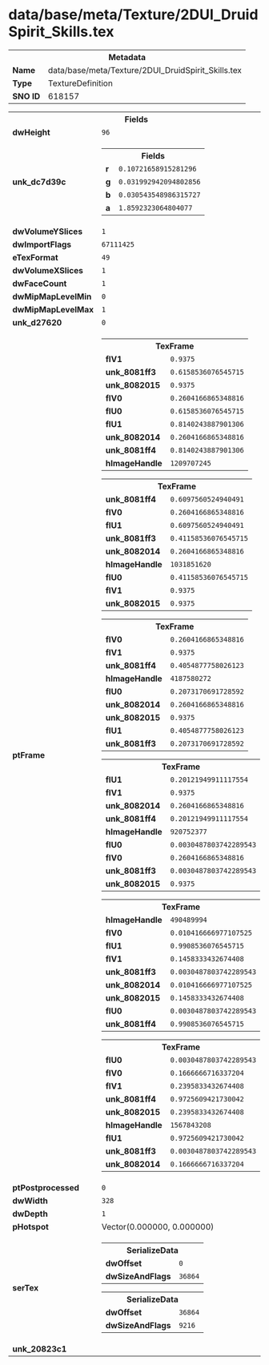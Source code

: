 <h1>data/base/meta/Texture/2DUI_DruidSpirit_Skills.tex</h1><table><tr><th colspan="100%">Metadata</th></tr><tr><td><b>Name</b></td><td>data/base/meta/Texture/2DUI_DruidSpirit_Skills.tex</td></tr><tr><td><b>Type</b></td><td>TextureDefinition</td></tr><tr><td><b>SNO ID</b></td><td>618157</td></tr></table>

<table><tr><th colspan="100%">Fields</th></tr><tr><td><b>dwHeight</b></td><td><code>96</code></td></tr><tr><td><b>unk_dc7d39c</b></td><td><table><tr><th colspan="100%">Fields</th></tr><tr><td><b>r</b></td><td><code>0.10721658915281296</code></td></tr><tr><td><b>g</b></td><td><code>0.031992942094802856</code></td></tr><tr><td><b>b</b></td><td><code>0.030543548986315727</code></td></tr><tr><td><b>a</b></td><td><code>1.8592323064804077</code></td></tr></table>

</td></tr><tr><td><b>dwVolumeYSlices</b></td><td><code>1</code></td></tr><tr><td><b>dwImportFlags</b></td><td><code>67111425</code></td></tr><tr><td><b>eTexFormat</b></td><td><code>49</code></td></tr><tr><td><b>dwVolumeXSlices</b></td><td><code>1</code></td></tr><tr><td><b>dwFaceCount</b></td><td><code>1</code></td></tr><tr><td><b>dwMipMapLevelMin</b></td><td><code>0</code></td></tr><tr><td><b>dwMipMapLevelMax</b></td><td><code>1</code></td></tr><tr><td><b>unk_d27620</b></td><td><code>0</code></td></tr><tr><td><b>ptFrame</b></td><td><table><tr><th colspan="100%">TexFrame</th></tr><tr><td><b>flV1</b></td><td><code>0.9375</code></td></tr><tr><td><b>unk_8081ff3</b></td><td><code>0.6158536076545715</code></td></tr><tr><td><b>unk_8082015</b></td><td><code>0.9375</code></td></tr><tr><td><b>flV0</b></td><td><code>0.2604166865348816</code></td></tr><tr><td><b>flU0</b></td><td><code>0.6158536076545715</code></td></tr><tr><td><b>flU1</b></td><td><code>0.8140243887901306</code></td></tr><tr><td><b>unk_8082014</b></td><td><code>0.2604166865348816</code></td></tr><tr><td><b>unk_8081ff4</b></td><td><code>0.8140243887901306</code></td></tr><tr><td><b>hImageHandle</b></td><td><code>1209707245</code></td></tr></table>


<table><tr><th colspan="100%">TexFrame</th></tr><tr><td><b>unk_8081ff4</b></td><td><code>0.6097560524940491</code></td></tr><tr><td><b>flV0</b></td><td><code>0.2604166865348816</code></td></tr><tr><td><b>flU1</b></td><td><code>0.6097560524940491</code></td></tr><tr><td><b>unk_8081ff3</b></td><td><code>0.41158536076545715</code></td></tr><tr><td><b>unk_8082014</b></td><td><code>0.2604166865348816</code></td></tr><tr><td><b>hImageHandle</b></td><td><code>1031851620</code></td></tr><tr><td><b>flU0</b></td><td><code>0.41158536076545715</code></td></tr><tr><td><b>flV1</b></td><td><code>0.9375</code></td></tr><tr><td><b>unk_8082015</b></td><td><code>0.9375</code></td></tr></table>


<table><tr><th colspan="100%">TexFrame</th></tr><tr><td><b>flV0</b></td><td><code>0.2604166865348816</code></td></tr><tr><td><b>flV1</b></td><td><code>0.9375</code></td></tr><tr><td><b>unk_8081ff4</b></td><td><code>0.4054877758026123</code></td></tr><tr><td><b>hImageHandle</b></td><td><code>4187580272</code></td></tr><tr><td><b>flU0</b></td><td><code>0.2073170691728592</code></td></tr><tr><td><b>unk_8082014</b></td><td><code>0.2604166865348816</code></td></tr><tr><td><b>unk_8082015</b></td><td><code>0.9375</code></td></tr><tr><td><b>flU1</b></td><td><code>0.4054877758026123</code></td></tr><tr><td><b>unk_8081ff3</b></td><td><code>0.2073170691728592</code></td></tr></table>


<table><tr><th colspan="100%">TexFrame</th></tr><tr><td><b>flU1</b></td><td><code>0.20121949911117554</code></td></tr><tr><td><b>flV1</b></td><td><code>0.9375</code></td></tr><tr><td><b>unk_8082014</b></td><td><code>0.2604166865348816</code></td></tr><tr><td><b>unk_8081ff4</b></td><td><code>0.20121949911117554</code></td></tr><tr><td><b>hImageHandle</b></td><td><code>920752377</code></td></tr><tr><td><b>flU0</b></td><td><code>0.0030487803742289543</code></td></tr><tr><td><b>flV0</b></td><td><code>0.2604166865348816</code></td></tr><tr><td><b>unk_8081ff3</b></td><td><code>0.0030487803742289543</code></td></tr><tr><td><b>unk_8082015</b></td><td><code>0.9375</code></td></tr></table>


<table><tr><th colspan="100%">TexFrame</th></tr><tr><td><b>hImageHandle</b></td><td><code>490489994</code></td></tr><tr><td><b>flV0</b></td><td><code>0.010416666977107525</code></td></tr><tr><td><b>flU1</b></td><td><code>0.9908536076545715</code></td></tr><tr><td><b>flV1</b></td><td><code>0.1458333432674408</code></td></tr><tr><td><b>unk_8081ff3</b></td><td><code>0.0030487803742289543</code></td></tr><tr><td><b>unk_8082014</b></td><td><code>0.010416666977107525</code></td></tr><tr><td><b>unk_8082015</b></td><td><code>0.1458333432674408</code></td></tr><tr><td><b>flU0</b></td><td><code>0.0030487803742289543</code></td></tr><tr><td><b>unk_8081ff4</b></td><td><code>0.9908536076545715</code></td></tr></table>


<table><tr><th colspan="100%">TexFrame</th></tr><tr><td><b>flU0</b></td><td><code>0.0030487803742289543</code></td></tr><tr><td><b>flV0</b></td><td><code>0.1666666716337204</code></td></tr><tr><td><b>flV1</b></td><td><code>0.2395833432674408</code></td></tr><tr><td><b>unk_8081ff4</b></td><td><code>0.9725609421730042</code></td></tr><tr><td><b>unk_8082015</b></td><td><code>0.2395833432674408</code></td></tr><tr><td><b>hImageHandle</b></td><td><code>1567843208</code></td></tr><tr><td><b>flU1</b></td><td><code>0.9725609421730042</code></td></tr><tr><td><b>unk_8081ff3</b></td><td><code>0.0030487803742289543</code></td></tr><tr><td><b>unk_8082014</b></td><td><code>0.1666666716337204</code></td></tr></table>


</td></tr><tr><td><b>ptPostprocessed</b></td><td><code>0</code></td></tr><tr><td><b>dwWidth</b></td><td><code>328</code></td></tr><tr><td><b>dwDepth</b></td><td><code>1</code></td></tr><tr><td><b>pHotspot</b></td><td>Vector(0.000000, 0.000000)</td></tr><tr><td><b>serTex</b></td><td><table><tr><th colspan="100%">SerializeData</th></tr><tr><td><b>dwOffset</b></td><td><code>0</code></td></tr><tr><td><b>dwSizeAndFlags</b></td><td><code>36864</code></td></tr></table>


<table><tr><th colspan="100%">SerializeData</th></tr><tr><td><b>dwOffset</b></td><td><code>36864</code></td></tr><tr><td><b>dwSizeAndFlags</b></td><td><code>9216</code></td></tr></table>


</td></tr><tr><td><b>unk_20823c1</b></td><td></td></tr></table>

